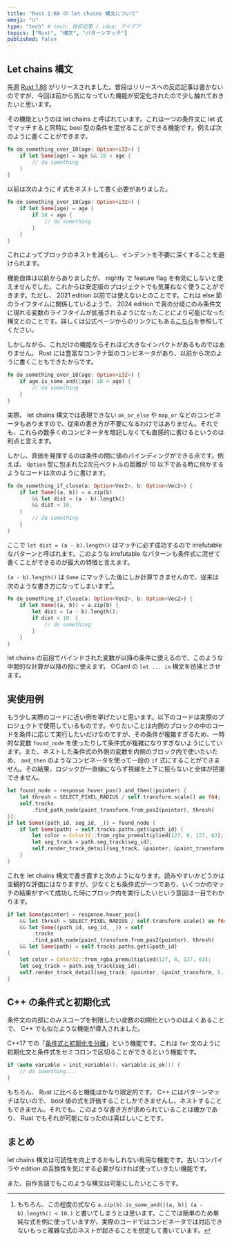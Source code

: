 ```yaml
---
title: "Rust 1.88 の let chains 構文について"
emoji: "⛓"
type: "tech" # tech: 技術記事 / idea: アイデア
topics: ["Rust", "構文", "パターンマッチ"]
published: false
---
```


## Let chains 構文

先週 [Rust 1.88](https://blog.rust-lang.org/2025/06/26/Rust-1.88.0/) がリリースされました。普段はリリースへの反応記事は書かないのですが、今回は前から気になっていた機能が安定化されたので少し触れておきたいと思います。

その機能というのは let chains と呼ばれています。これは一つの条件文に let 式でマッチすると同時に bool 型の条件を混ぜることができる機能です。例えば次のように書くことができます。

```rust
fn do_something_over_18(age: Option<i32>) {
    if let Some(age) = age && 18 < age {
        // do something
    }
}
```

以前は次のように if 式をネストして書く必要がありました。

```rust
fn do_something_over_18(age: Option<i32>) {
    if let Some(age) = age {
        if 18 < age {
            // do something
        }
    }
}
```

これによってブロックのネストを減らし、インデントを不要に深くすることを避けられます。

機能自体は以前からありましたが、 nightly で feature flag を有効にしないと使えませんでした。これからは安定版のプロジェクトでも気兼ねなく使うことができます。ただし、 2021 edition 以前では使えないとのことです。これは else 節のライフタイムに関係しているようで、 2024 edition で真の分岐にのみ条件文に現れる変数のライフタイムが拡張されるようになったことにより可能になった構文とのことです。詳しくは公式ページからのリンクにもある[こちら](https://doc.rust-lang.org/edition-guide/rust-2024/temporary-if-let-scope.html)を参照してください。

しかしながら、これだけの機能ならそれほど大きなインパクトがあるものではありません。 Rust には豊富なコンテナ型のコンビネータがあり、以前から次のように書くこともできたからです。

```rust
fn do_something_over_18(age: Option<i32>) {
    if age.is_some_and(|age| 18 < age) {
        // do something
    }
}
```

実際、 let chains 構文では表現できない `ok_or_else` や `map_or` などのコンビネータもありますので、従来の書き方が不要になるわけではありません。それでも、これらの数多くのコンビネータを暗記しなくても直感的に書けるというのは利点と言えます。

しかし、真価を発揮するのは条件の間に値のバインディングができる点です。例えば、 `Option` 型に包まれた2次元ベクトルの距離が 10 以下である時に何かするようなコードは次のように書けます。

```rust
fn do_something_if_close(a: Option<Vec2>, b: Option<Vec2>) {
    if let Some((a, b)) = a.zip(b)
        && let dist = (a - b).length()
        && dist < 10.
    {
        // do something
    }
}
```

ここで `let dist = (a - b).length()` はマッチに必ず成功するので irrefutable なパターンと呼ばれます。このような irrefutable なパターンも条件式に混ぜて書くことができるのが最大の特徴と言えます。

`(a - b).length()` は `Some` にマッチした後にしか計算できませんので、従来は次のような書き方になってしまいます[^1]。

[^1]: もちろん、この程度の式なら `a.zip(b).is_some_and(|(a, b)| (a - b).length() < 10.)` と書いてしまうとは思います。ここでは簡単のため単純な式を例に使っていますが、実際のコードではコンビネータでは対応できないもっと複雑な式のネストが起きることを想定して書いています。

```rust
fn do_something_if_close(a: Option<Vec2>, b: Option<Vec2>) {
    if let Some((a, b)) = a.zip(b) {
        let dist = (a - b).length();
        if dist < 10. {
            // do something
        }
    }
}
```

let chains の前段でバインドされた変数が以降の条件に使えるので、このような中間的な計算が以降の段に使えます。 OCaml の `let ... in` 構文を彷彿とさせます。

## 実使用例

もう少し実際のコードに近い例を挙げたいと思います。以下のコードは実際のプロジェクトで使用しているものです。やりたいことは内側のブロックの中のコードを条件に応じて実行したいだけなのですが、その条件が複雑すぎるため、一時的な変数 `found_node` を使ったりして条件式が複雑になりすぎないようにしています。また、ネストした条件式の外側の変数を内側のブロック内で使いたいため、 `and_then` のようなコンビネータを使って一段の `if` 式にすることができません。その結果、ロジックが一直線にならず視線を上下に振らないと全体が把握できません。

```rust
let found_node = response.hover_pos().and_then(|pointer| {
    let thresh = SELECT_PIXEL_RADIUS / self.transform.scale() as f64;
    self.tracks
        .find_path_node(paint_transform.from_pos2(pointer), thresh)
});
if let Some((path_id, seg_id, _)) = found_node {
    if let Some(path) = self.tracks.paths.get(&path_id) {
        let color = Color32::from_rgba_premultiplied(127, 0, 127, 63);
        let seg_track = path.seg_track(seg_id);
        self.render_track_detail(seg_track, &painter, &paint_transform, 5., color);
    }
}
```

これを let chains 構文で書き直すと次のようになります。読みやすいかどうかは主観的な評価にはなりますが、少なくとも条件式が一つであり、いくつかのマッチの結果がすべて成功した時にブロック内を実行したいという意図は一目でわかります。

```rust
if let Some(pointer) = response.hover_pos()
    && let thresh = SELECT_PIXEL_RADIUS / self.transform.scale() as f64
    && let Some((path_id, seg_id, _)) = self
        .tracks
        .find_path_node(paint_transform.from_pos2(pointer), thresh)
    && let Some(path) = self.tracks.paths.get(&path_id)
{
    let color = Color32::from_rgba_premultiplied(127, 0, 127, 63);
    let seg_track = path.seg_track(seg_id);
    self.render_track_detail(seg_track, &painter, &paint_transform, 5., color);
}
```

## C++ の条件式と初期化式

条件文の内部にのみスコープを制限したい変数の初期化というのはよくあることで、 C++ でも似たような機能が導入されました。

C++17 での「[条件式と初期化を分離](https://cpprefjp.github.io/lang/cpp17/selection_statements_with_initializer.html)」という機能です。これは `for` 文のように初期化文と条件式をセミコロンで区切ることができるという機能です。

```cpp
if (auto variable = init_variable(); variable.is_ok()) {
    // do something...
}
```

もちろん、 Rust に比べると機能はかなり限定的です。 C++ にはパターンマッチはないので、 bool 値の式を評価することしかできませんし、ネストすることもできません。それでも、このような書き方が求められていることは確かであり、 Rust でもそれが可能になったのは喜ばしいことです。

## まとめ

let chains 構文は可読性を向上するかもしれない有用な機能です。古いコンパイラや edition の互換性を気にする必要がなければ使っていきたい機能です。

また、自作言語でもこのような構文は可能にしたいところです。
